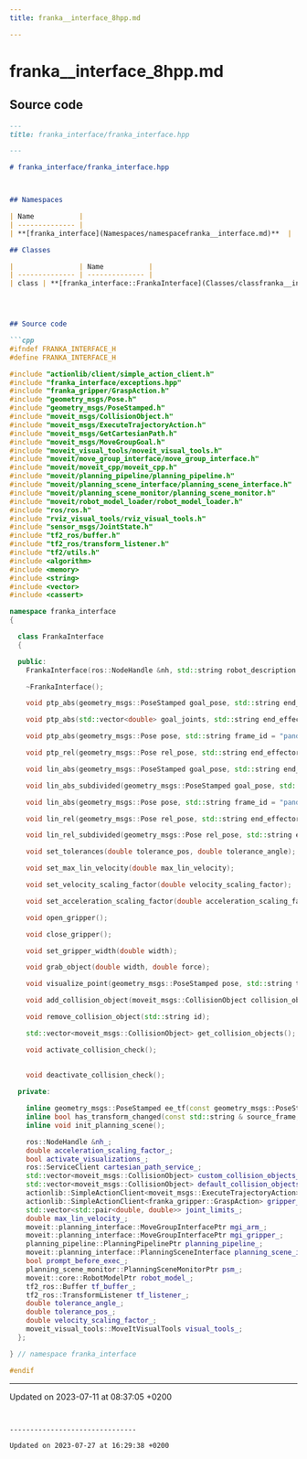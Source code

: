 ```yaml
---
title: franka__interface_8hpp.md

---
```


# franka__interface_8hpp.md






## Source code

```markdown
---
title: franka_interface/franka_interface.hpp

---

# franka_interface/franka_interface.hpp



## Namespaces

| Name           |
| -------------- |
| **[franka_interface](Namespaces/namespacefranka__interface.md)**  |

## Classes

|                | Name           |
| -------------- | -------------- |
| class | **[franka_interface::FrankaInterface](Classes/classfranka__interface_1_1FrankaInterface.md)**  |




## Source code

```cpp
#ifndef FRANKA_INTERFACE_H
#define FRANKA_INTERFACE_H

#include "actionlib/client/simple_action_client.h"
#include "franka_interface/exceptions.hpp"
#include "franka_gripper/GraspAction.h"
#include "geometry_msgs/Pose.h"
#include "geometry_msgs/PoseStamped.h"
#include "moveit_msgs/CollisionObject.h"
#include "moveit_msgs/ExecuteTrajectoryAction.h"
#include "moveit_msgs/GetCartesianPath.h"
#include "moveit_msgs/MoveGroupGoal.h"
#include "moveit_visual_tools/moveit_visual_tools.h"
#include "moveit/move_group_interface/move_group_interface.h"
#include "moveit/moveit_cpp/moveit_cpp.h"
#include "moveit/planning_pipeline/planning_pipeline.h"
#include "moveit/planning_scene_interface/planning_scene_interface.h"
#include "moveit/planning_scene_monitor/planning_scene_monitor.h"
#include "moveit/robot_model_loader/robot_model_loader.h"
#include "ros/ros.h"
#include "rviz_visual_tools/rviz_visual_tools.h"
#include "sensor_msgs/JointState.h"
#include "tf2_ros/buffer.h"
#include "tf2_ros/transform_listener.h"
#include "tf2/utils.h"
#include <algorithm>
#include <memory>
#include <string>
#include <vector>
#include <cassert>

namespace franka_interface
{

  class FrankaInterface
  {

  public:
    FrankaInterface(ros::NodeHandle &nh, std::string robot_description = "robot_description", bool prompt_before_exec=false);

    ~FrankaInterface();

    void ptp_abs(geometry_msgs::PoseStamped goal_pose, std::string end_effector_name = "panda_hand_tcp", bool prompt = false);

    void ptp_abs(std::vector<double> goal_joints, std::string end_effector_name = "panda_hand_tcp", bool prompt = false);

    void ptp_abs(geometry_msgs::Pose pose, std::string frame_id = "panda_link0", std::string end_effector_name = "panda_hand_tcp", bool prompt = false);

    void ptp_rel(geometry_msgs::Pose rel_pose, std::string end_effector_name = "panda_hand_tcp", bool prompt = false);

    void lin_abs(geometry_msgs::PoseStamped goal_pose, std::string end_effector_name = "panda_hand_tcp", bool prompt = false);

    void lin_abs_subdivided(geometry_msgs::PoseStamped goal_pose, std::string end_effector_name = "panda_hand_tcp");

    void lin_abs(geometry_msgs::Pose pose, std::string frame_id = "panda_link0", std::string end_effector_name = "panda_hand_tcp", bool prompt = false);

    void lin_rel(geometry_msgs::Pose rel_pose, std::string end_effector_name = "panda_hand_tcp", bool prompt = false);

    void lin_rel_subdivided(geometry_msgs::Pose rel_pose, std::string end_effector_name = "panda_hand_tcp");

    void set_tolerances(double tolerance_pos, double tolerance_angle);

    void set_max_lin_velocity(double max_lin_velocity);

    void set_velocity_scaling_factor(double velocity_scaling_factor);

    void set_acceleration_scaling_factor(double acceleration_scaling_factor);

    void open_gripper();

    void close_gripper();

    void set_gripper_width(double width);

    void grab_object(double width, double force);

    void visualize_point(geometry_msgs::PoseStamped pose, std::string text = "goal");

    void add_collision_object(moveit_msgs::CollisionObject collision_object);

    void remove_collision_object(std::string id);

    std::vector<moveit_msgs::CollisionObject> get_collision_objects();

    void activate_collision_check();
    

    void deactivate_collision_check();
  
  private:

    inline geometry_msgs::PoseStamped ee_tf(const geometry_msgs::PoseStamped & pose, const std::string & end_effector_name);
    inline bool has_transform_changed(const std::string & source_frame, const std::string & target_frame);
    inline void init_planning_scene();

    ros::NodeHandle &nh_;
    double acceleration_scaling_factor_;
    bool activate_visualizations_;
    ros::ServiceClient cartesian_path_service_;
    std::vector<moveit_msgs::CollisionObject> custom_collision_objects_;
    std::vector<moveit_msgs::CollisionObject> default_collision_objects_;
    actionlib::SimpleActionClient<moveit_msgs::ExecuteTrajectoryAction> execute_trajectory_action_client_;
    actionlib::SimpleActionClient<franka_gripper::GraspAction> gripper_action_client_;
    std::vector<std::pair<double, double>> joint_limits_;
    double max_lin_velocity_;
    moveit::planning_interface::MoveGroupInterfacePtr mgi_arm_;
    moveit::planning_interface::MoveGroupInterfacePtr mgi_gripper_;
    planning_pipeline::PlanningPipelinePtr planning_pipeline_;
    moveit::planning_interface::PlanningSceneInterface planning_scene_interface_;
    bool prompt_before_exec_;
    planning_scene_monitor::PlanningSceneMonitorPtr psm_;
    moveit::core::RobotModelPtr robot_model_;
    tf2_ros::Buffer tf_buffer_;
    tf2_ros::TransformListener tf_listener_;
    double tolerance_angle_;
    double tolerance_pos_;
    double velocity_scaling_factor_;
    moveit_visual_tools::MoveItVisualTools visual_tools_;
  };

} // namespace franka_interface

#endif
```


-------------------------------

Updated on 2023-07-11 at 08:37:05 +0200
```


-------------------------------

Updated on 2023-07-27 at 16:29:38 +0200
